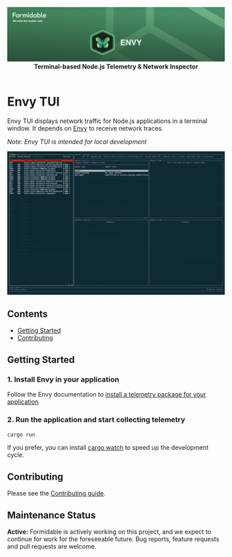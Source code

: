 <div align="center">
  <a href="https://formidable.com/open-source/" target="_blank">
    <img alt="Envy — Formidable, We build the modern web" src="./docs/images/envy-hero.png" />
  </a>

  <strong>
   Terminal-based Node.js Telemetry &amp; Network Inspector
  </strong>

  <br />
  <br />
</div>

# Envy TUI

Envy TUI displays network traffic for Node.js applications in a terminal window. It depends on [Envy](https://github.com/FormidableLabs/envy) to receive network traces.

_Note: Envy TUI is intended for local development_

<div align="center">
  <img alt="Envy" src="./docs/images/envy-tui-example.png" />
</div>

## Contents

- [Getting Started](#getting-started)
- [Contributing](#contributing)

## Getting Started

### 1. Install Envy in your application

Follow the Envy documentation to [install a telemetry package for your application](https://github.com/FormidableLabs/envy#2-install-a-telemetry-package-for-your-application)

### 2. Run the application and start collecting telemetry

```
cargo run
```

If you prefer, you can install [cargo watch](https://watchexec.github.io/#cargo-watch) to speed up the development cycle.

## Contributing

Please see the [Contributing guide](CONTRIBUTING.md).

## Maintenance Status

**Active:** Formidable is actively working on this project, and we expect to continue for work for the foreseeable future. Bug reports, feature requests and pull requests are welcome.